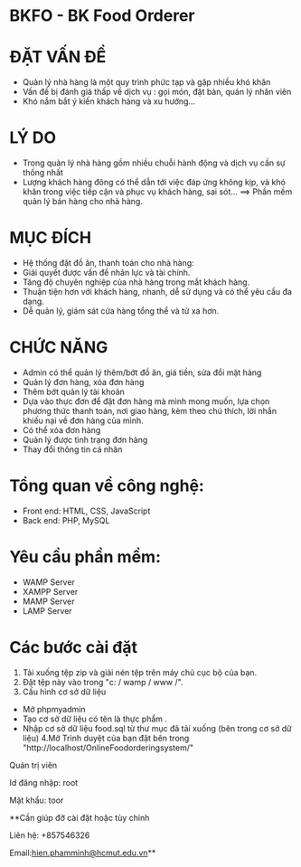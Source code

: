 # BKFO - BK Food Orderer
# ĐẶT VẤN ĐỀ
- Quản lý nhà hàng là một quy
trình phức tạp và gặp nhiều khó
khăn
- Vấn đề bị đánh giá thấp về dịch
vụ : gọi món, đặt bàn, quản lý
nhân viên
- Khó nắm bắt ý kiến khách hàng
và xu hướng…
# LÝ DO
- Trong quản lý nhà hàng gồm
nhiều chuỗi hành động và dịch vụ
cần sự thống nhất
- Lượng khách hàng đông có thể
dẫn tới việc đáp ứng không kịp,
và khó khăn trong việc tiếp cận và
phục vụ khách hàng, sai sót…
==> Phần mềm quản lý bán hàng
cho nhà hàng.
# MỤC ĐÍCH
- Hệ thống đặt đồ ăn, thanh toán cho nhà hàng:
- Giải quyết được vấn đề nhân lực và tài chính.
- Tăng độ chuyên nghiệp của nhà hàng trong mắt khách hàng.
- Thuận tiện hơn với khách hàng, nhanh, dễ sử dụng và có thể yêu cầu đa
dạng.
- Dễ quản lý, giám sát cửa hàng tổng thể và từ xa hơn.
# CHỨC NĂNG
- Admin có thể quản lý  thêm/bớt đồ ăn, giá tiền, sửa đổi mặt hàng
- Quản lý đơn hàng, xóa đơn hàng
- Thêm bớt quản lý tài khoản
- Dựa vào thực đơn để đặt đơn hàng mà mình mong muốn, lựa chọn phương thức thanh toán, nơi giao hàng, kèm theo chú thích, lời nhắn khiếu nại về đơn hàng của mình.
- Có thể xóa đơn hàng 
- Quản lý được tình trạng đơn hàng
- Thay đổi thông tin cá nhân 
# Tổng quan về công nghệ:
- Front end: HTML, CSS, JavaScript
- Back end: PHP, MySQL
# Yêu cầu phần mềm:
- WAMP Server
- XAMPP Server
- MAMP Server
- LAMP Server

# Các bước cài đặt
1. Tải xuống tệp zip và giải nén tệp trên máy chủ cục bộ của bạn. 
2. Đặt tệp này vào trong "c: / wamp / www /". 
3. Cấu hình cơ sở dữ liệu 
- Mở phpmyadmin 
- Tạo cơ sở dữ liệu có tên là  thực phẩm . 
- Nhập cơ sở dữ liệu food.sql từ thư mục đã tải xuống (bên trong cơ sở dữ liệu) 
4.Mở Trình duyệt của bạn đặt bên trong "http://localhost/OnlineFoodorderingsystem/"

Quản trị viên 

Id đăng nhập: root

Mật khẩu: toor


**Cần giúp đỡ cài đặt hoặc tùy chỉnh

Liên hệ: +857546326

Email:hien.phamminh@hcmut.edu.vn**
